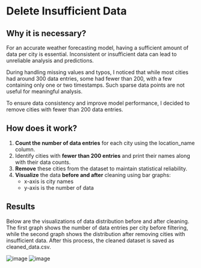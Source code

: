 # Delete Insufficient Data

## Why it is necessary?

For an accurate weather forecasting model, having a sufficient amount of data per city is essential. Inconsistent or insufficient data can lead to unreliable analysis and predictions.

During handling missing values and typos, I noticed that while most cities had around 300 data entries, some had fewer than 200, with a few containing only one or two timestamps. Such sparse data points are not useful for meaningful analysis.

To ensure data consistency and improve model performance, I decided to remove cities with fewer than 200 data entries.


## How does it work?

1. **Count the number of data entries** for each city using the location_name column.
2. Identify cities with **fewer than 200 entries** and print their names along with their data counts.
3. **Remove** these cities from the dataset to maintain statistical reliability.
4. **Visualize** the data **before and after** cleaning using bar graphs:
   * x-axis is city names
   * y-axis is the number of data

## Results

Below are the visualizations of data distribution before and after cleaning. The first graph shows the number of data entries per city before filtering, while the second graph shows the distribution after removing cities with insufficient data. After this process, the cleaned dataset is saved as cleaned_data.csv. 

![image](https://github.com/user-attachments/assets/205c8241-ba2f-4973-8cd0-3770959d26eb)
![image](https://github.com/user-attachments/assets/70ba77ea-da92-40b1-9982-078ef0500df6)
